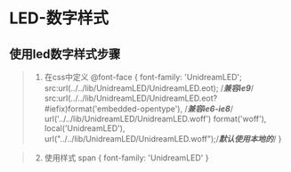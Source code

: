 # LED-数字样式
## 使用led数字样式步骤
> 1. 在css中定义
@font-face {
  font-family: 'UnidreamLED';
  src:url(../../lib/UnidreamLED/UnidreamLED.eot); /***兼容ie9***/
  src:url(../../lib/UnidreamLED/UnidreamLED.eot?#iefix)format('embedded-opentype'), /***兼容ie6-ie8***/
  url('../../lib/UnidreamLED/UnidreamLED.woff') format('woff'), 
  local('UnidreamLED'), url("../../lib/UnidreamLED/UnidreamLED.woff");/***默认使用本地的***/
}

> 2. 使用样式
span {
  font-family: 'UnidreamLED'
}
